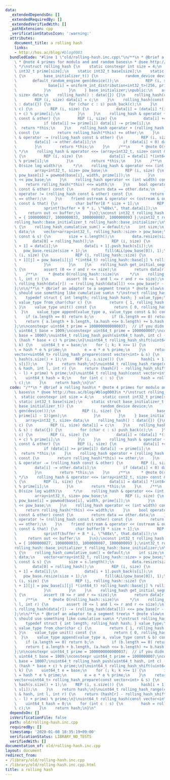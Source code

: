 ```yaml
---
data:
  _extendedDependsOn: []
  _extendedRequiredBy: []
  _extendedVerifiedWith: []
  _pathExtension: cpp
  _verificationStatusIcon: ':warning:'
  attributes:
    document_title: a rolling hash
    links:
    - http://hos.ac/blog/#blog0003
  bundledCode: "#line 1 \"old/rolling-hash.inc.cpp\"\n/**\n * @brief a rolling hash\n\
    \ * @note 4 primes for modulo and and random bases\n * @see http://hos.ac/blog/#blog0003\n\
    \ */\nstruct rolling_hash {\n    static constexpr int size = 4;\n    static const\
    \ int32_t prime[size];\n    static int32_t base[size];\n    static struct base_initializer_t\
    \ {\n        base_initializer_t() {\n            random_device device;\n     \
    \       default_random_engine gen(device());\n            REP (i, size) {\n  \
    \              base[i] = uniform_int_distribution<int32_t>(256, prime[i] - 1)(gen);\n\
    \            }\n        }\n    } base_initializer;\npublic:\n    array<int32_t,\
    \ size> data;\n    rolling_hash() : data({}) {}\n    rolling_hash(char c) {\n\
    \        REP (i, size) data[i] = c;\n    }\n    rolling_hash(const string & s)\
    \ : data({}) {\n        for (char c : s) push_back(c);\n    }\n    void push_back(char\
    \ c) {\n        REP (i, size) {\n            data[i] = (data[i] *(int64_t) base[i]\
    \ + c) % prime[i];\n        }\n    }\n    rolling_hash & operator += (rolling_hash\
    \ const & other) {\n        REP (i, size) {\n            data[i] += other.data[i];\n\
    \            if (data[i] >= prime[i]) data[i] -= prime[i];\n        }\n      \
    \  return *this;\n    }\n    rolling_hash operator + (rolling_hash const & other)\
    \ const {\n        return rolling_hash(*this) += other;\n    }\n    rolling_hash\
    \ & operator -= (rolling_hash const & other) {\n        REP (i, size) {\n    \
    \        data[i] -= other.data[i];\n            if (data[i] < 0) data[i] += prime[i];\n\
    \        }\n        return *this;\n    }\n    /**\n     * @note O(size)\n    \
    \ */\n    rolling_hash & operator <<= (array<int32_t, size> const & pow_base)\
    \ {\n        REP (i, size) {\n            data[i] = data[i] *(int64_t) pow_base[i]\
    \ % prime[i];\n        }\n        return *this;\n    }\n    /**\n     * @note\
    \ O(size log width)\n     */\n    rolling_hash & operator <<= (int width) {\n\
    \        array<int32_t, size> pow_base;\n        REP (i, size) {\n           \
    \ pow_base[i] = powmod(base[i], width, prime[i]);\n        }\n        return *this\
    \ << pow_base;\n    }\n    rolling_hash operator << (int width) const {\n    \
    \    return rolling_hash(*this) <<= width;\n    }\n    bool operator == (rolling_hash\
    \ const & other) const {\n        return data == other.data;\n    }\n    bool\
    \ operator != (rolling_hash const & other) const {\n        return not (*this\
    \ == other);\n    }\n    friend ostream & operator << (ostream & out, rolling_hash\
    \ const & that) {\n        char buffer[8 * size + 1];\n        REP (i, size) {\n\
    \            sprintf(buffer + 8 * i, \"%08x\", that.data[i]);\n        }\n   \
    \     return out << buffer;\n    }\n};\nconst int32_t rolling_hash::prime[size]\
    \ = { 1000000027, 1000000033, 1000000087, 1000000093 };\nint32_t rolling_hash::base[size];\n\
    rolling_hash::base_initializer_t rolling_hash::base_initializer;\n\nstruct rolling_hash_cumulative_sum\
    \ {\n    rolling_hash_cumulative_sum() = default;\n    int size;\n    vector<rolling_hash>\
    \ data;\n    vector<array<int32_t, rolling_hash::size> > pow_base;\n    rolling_hash_cumulative_sum(string\
    \ const & s) {\n        size = s.length();\n        data.resize(size + 1);\n \
    \       data[0] = rolling_hash();\n        REP (i, size) {\n            data[i\
    \ + 1] = data[i];\n            data[i + 1].push_back(s[i]);\n        }\n     \
    \   pow_base.resize(size + 1);\n        fill(ALL(pow_base[0]), 1);\n        REP\
    \ (i, size) {\n            REP (j, rolling_hash::size) {\n                pow_base[i\
    \ + 1][j] = pow_base[i][j] *(int64_t) rolling_hash::base[j] % rolling_hash::prime[j];\n\
    \            }\n        }\n    }\n    rolling_hash get_initial_segment(int r)\
    \ {\n        assert (0 <= r and r <= size);\n        return data[r];\n    }\n\
    \    /**\n     * @note O(rolling_hash::size)\n     */\n    rolling_hash get_range(int\
    \ l, int r) {\n        assert (0 <= l and l <= r and r <= size);\n        return\
    \ rolling_hash(data[r]) -= (rolling_hash(data[l]) <<= pow_base[r - l]);\n    }\n\
    };\n\n/**\n * @brief an adaptor to a segment tree\n * @note slow\n * @note you\
    \ should use something like cumulative sum\n */\nstruct rolling_hash_monoid {\n\
    \    typedef struct { int length; rolling_hash hash; } value_type;\n    static\
    \ value_type from_char(char c) {\n        return { 1, rolling_hash(c) };\n   \
    \ }\n    value_type unit() const {\n        return { 0, rolling_hash() };\n  \
    \  }\n    value_type append(value_type a, value_type const & b) const {\n    \
    \    if (a.length == 0) return b;\n        if (b.length == 0) return a;\n    \
    \    return { a.length + b.length, (a.hash <<= b.length) += b.hash };\n    }\n\
    };\n\nconstexpr uint64_t prime = 1000000000000037;  // if you didn't shift\nconstexpr\
    \ uint64_t base = 1009;\nconstexpr uint64_t prime = 1000000007;\nconstexpr uint64_t\
    \ base = 10007;\nuint64_t rolling_hash_push(uint64_t hash, int c) {\n    return\
    \ (hash * base + c) % prime;\n}\nuint64_t rolling_hash_shift(uint64_t hash, int\
    \ k) {\n    uint64_t e = base;\n    for (; k; k >>= 1) {\n        if (k & 1) hash\
    \ = hash * e % prime;\n        e = e * e % prime;\n    }\n    return hash;\n}\n\
    vector<uint64_t> rolling_hash_prepare(const vector<int> & s) {\n    vector<uint64_t>\
    \ hash(s.size() + 1);\n    REP (i, s.size()) {\n        hash[i + 1] = rolling_hash_push(hash[i],\
    \ s[i]);\n    }\n    return hash;\n}\nuint64_t rolling_hash_range(const vector<uint64_t>\
    \ & hash, int l, int r) {\n    return (hash[r] - rolling_hash_shift(hash[l], r\
    \ - l) + prime) % prime;\n}\nuint64_t rolling_hash(const vector<int> & s) {\n\
    \    uint64_t hash = 0;\n    for (int c : s) {\n        hash = rolling_hash_push(hash,\
    \ c);\n    }\n    return hash;\n}\n"
  code: "/**\n * @brief a rolling hash\n * @note 4 primes for modulo and and random\
    \ bases\n * @see http://hos.ac/blog/#blog0003\n */\nstruct rolling_hash {\n  \
    \  static constexpr int size = 4;\n    static const int32_t prime[size];\n   \
    \ static int32_t base[size];\n    static struct base_initializer_t {\n       \
    \ base_initializer_t() {\n            random_device device;\n            default_random_engine\
    \ gen(device());\n            REP (i, size) {\n                base[i] = uniform_int_distribution<int32_t>(256,\
    \ prime[i] - 1)(gen);\n            }\n        }\n    } base_initializer;\npublic:\n\
    \    array<int32_t, size> data;\n    rolling_hash() : data({}) {}\n    rolling_hash(char\
    \ c) {\n        REP (i, size) data[i] = c;\n    }\n    rolling_hash(const string\
    \ & s) : data({}) {\n        for (char c : s) push_back(c);\n    }\n    void push_back(char\
    \ c) {\n        REP (i, size) {\n            data[i] = (data[i] *(int64_t) base[i]\
    \ + c) % prime[i];\n        }\n    }\n    rolling_hash & operator += (rolling_hash\
    \ const & other) {\n        REP (i, size) {\n            data[i] += other.data[i];\n\
    \            if (data[i] >= prime[i]) data[i] -= prime[i];\n        }\n      \
    \  return *this;\n    }\n    rolling_hash operator + (rolling_hash const & other)\
    \ const {\n        return rolling_hash(*this) += other;\n    }\n    rolling_hash\
    \ & operator -= (rolling_hash const & other) {\n        REP (i, size) {\n    \
    \        data[i] -= other.data[i];\n            if (data[i] < 0) data[i] += prime[i];\n\
    \        }\n        return *this;\n    }\n    /**\n     * @note O(size)\n    \
    \ */\n    rolling_hash & operator <<= (array<int32_t, size> const & pow_base)\
    \ {\n        REP (i, size) {\n            data[i] = data[i] *(int64_t) pow_base[i]\
    \ % prime[i];\n        }\n        return *this;\n    }\n    /**\n     * @note\
    \ O(size log width)\n     */\n    rolling_hash & operator <<= (int width) {\n\
    \        array<int32_t, size> pow_base;\n        REP (i, size) {\n           \
    \ pow_base[i] = powmod(base[i], width, prime[i]);\n        }\n        return *this\
    \ << pow_base;\n    }\n    rolling_hash operator << (int width) const {\n    \
    \    return rolling_hash(*this) <<= width;\n    }\n    bool operator == (rolling_hash\
    \ const & other) const {\n        return data == other.data;\n    }\n    bool\
    \ operator != (rolling_hash const & other) const {\n        return not (*this\
    \ == other);\n    }\n    friend ostream & operator << (ostream & out, rolling_hash\
    \ const & that) {\n        char buffer[8 * size + 1];\n        REP (i, size) {\n\
    \            sprintf(buffer + 8 * i, \"%08x\", that.data[i]);\n        }\n   \
    \     return out << buffer;\n    }\n};\nconst int32_t rolling_hash::prime[size]\
    \ = { 1000000027, 1000000033, 1000000087, 1000000093 };\nint32_t rolling_hash::base[size];\n\
    rolling_hash::base_initializer_t rolling_hash::base_initializer;\n\nstruct rolling_hash_cumulative_sum\
    \ {\n    rolling_hash_cumulative_sum() = default;\n    int size;\n    vector<rolling_hash>\
    \ data;\n    vector<array<int32_t, rolling_hash::size> > pow_base;\n    rolling_hash_cumulative_sum(string\
    \ const & s) {\n        size = s.length();\n        data.resize(size + 1);\n \
    \       data[0] = rolling_hash();\n        REP (i, size) {\n            data[i\
    \ + 1] = data[i];\n            data[i + 1].push_back(s[i]);\n        }\n     \
    \   pow_base.resize(size + 1);\n        fill(ALL(pow_base[0]), 1);\n        REP\
    \ (i, size) {\n            REP (j, rolling_hash::size) {\n                pow_base[i\
    \ + 1][j] = pow_base[i][j] *(int64_t) rolling_hash::base[j] % rolling_hash::prime[j];\n\
    \            }\n        }\n    }\n    rolling_hash get_initial_segment(int r)\
    \ {\n        assert (0 <= r and r <= size);\n        return data[r];\n    }\n\
    \    /**\n     * @note O(rolling_hash::size)\n     */\n    rolling_hash get_range(int\
    \ l, int r) {\n        assert (0 <= l and l <= r and r <= size);\n        return\
    \ rolling_hash(data[r]) -= (rolling_hash(data[l]) <<= pow_base[r - l]);\n    }\n\
    };\n\n/**\n * @brief an adaptor to a segment tree\n * @note slow\n * @note you\
    \ should use something like cumulative sum\n */\nstruct rolling_hash_monoid {\n\
    \    typedef struct { int length; rolling_hash hash; } value_type;\n    static\
    \ value_type from_char(char c) {\n        return { 1, rolling_hash(c) };\n   \
    \ }\n    value_type unit() const {\n        return { 0, rolling_hash() };\n  \
    \  }\n    value_type append(value_type a, value_type const & b) const {\n    \
    \    if (a.length == 0) return b;\n        if (b.length == 0) return a;\n    \
    \    return { a.length + b.length, (a.hash <<= b.length) += b.hash };\n    }\n\
    };\n\nconstexpr uint64_t prime = 1000000000000037;  // if you didn't shift\nconstexpr\
    \ uint64_t base = 1009;\nconstexpr uint64_t prime = 1000000007;\nconstexpr uint64_t\
    \ base = 10007;\nuint64_t rolling_hash_push(uint64_t hash, int c) {\n    return\
    \ (hash * base + c) % prime;\n}\nuint64_t rolling_hash_shift(uint64_t hash, int\
    \ k) {\n    uint64_t e = base;\n    for (; k; k >>= 1) {\n        if (k & 1) hash\
    \ = hash * e % prime;\n        e = e * e % prime;\n    }\n    return hash;\n}\n\
    vector<uint64_t> rolling_hash_prepare(const vector<int> & s) {\n    vector<uint64_t>\
    \ hash(s.size() + 1);\n    REP (i, s.size()) {\n        hash[i + 1] = rolling_hash_push(hash[i],\
    \ s[i]);\n    }\n    return hash;\n}\nuint64_t rolling_hash_range(const vector<uint64_t>\
    \ & hash, int l, int r) {\n    return (hash[r] - rolling_hash_shift(hash[l], r\
    \ - l) + prime) % prime;\n}\nuint64_t rolling_hash(const vector<int> & s) {\n\
    \    uint64_t hash = 0;\n    for (int c : s) {\n        hash = rolling_hash_push(hash,\
    \ c);\n    }\n    return hash;\n}\n"
  dependsOn: []
  isVerificationFile: false
  path: old/rolling-hash.inc.cpp
  requiredBy: []
  timestamp: '2020-01-08 18:35:19+09:00'
  verificationStatus: LIBRARY_NO_TESTS
  verifiedWith: []
documentation_of: old/rolling-hash.inc.cpp
layout: document
redirect_from:
- /library/old/rolling-hash.inc.cpp
- /library/old/rolling-hash.inc.cpp.html
title: a rolling hash
---
```

